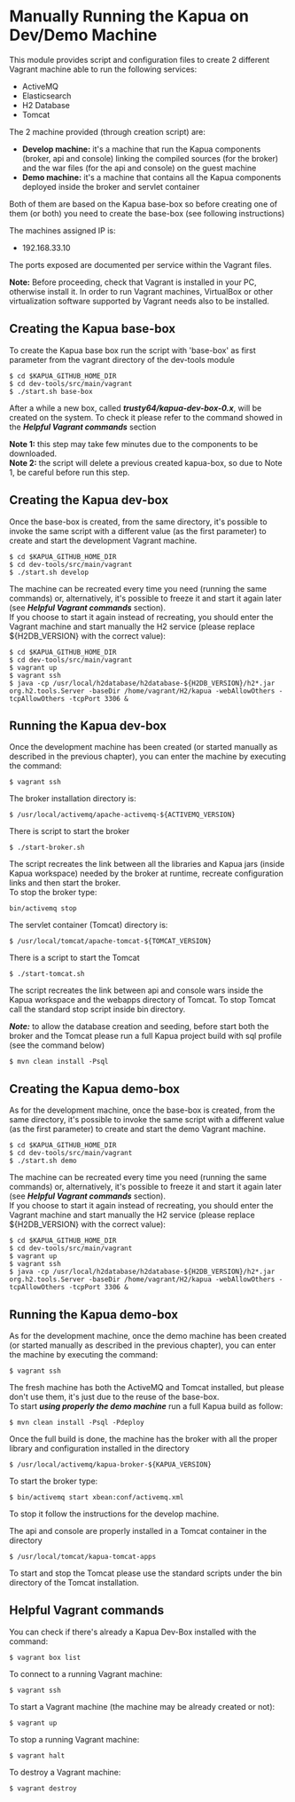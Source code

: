 # Manually Running the Kapua on Dev/Demo Machine
This module provides script and configuration files to create 2 different Vagrant machine able to run the following services:

* ActiveMQ
* Elasticsearch
* H2 Database
* Tomcat

The 2 machine provided (through creation script) are:

- **Develop machine:** it's a machine that run the Kapua components (broker, api and console) linking the compiled sources (for the broker) and the war files (for the api and console) on the guest machine
- **Demo machine:** it's a machine that contains all the Kapua components deployed inside the broker and servlet container

Both of them are based on the Kapua base-box so before creating one of them (or both) you need to create the base-box (see following instructions)

The machines assigned IP is:
* 192.168.33.10

The ports exposed are documented per service within the Vagrant files.

**Note:** Before proceeding, check that Vagrant is installed in your PC, otherwise install it. In order to run Vagrant machines, VirtualBox or other virtualization software supported by Vagrant needs also to be installed.

## Creating the Kapua base-box
To create the Kapua base box run the script with 'base-box' as first parameter from the vagrant directory of the dev-tools module

```
$ cd $KAPUA_GITHUB_HOME_DIR
$ cd dev-tools/src/main/vagrant
$ ./start.sh base-box
```

After a while a new box, called ***trusty64/kapua-dev-box-0.x***, will be created on the system. To check it please refer to the command showed in the ***Helpful Vagrant commands*** section

**Note 1:** this step may take few minutes due to the components to be downloaded.   
**Note 2:** the script will delete a previous created kapua-box, so due to Note 1, be careful before run this step.

## Creating the Kapua dev-box

Once the base-box is created, from the same directory, it's possible to invoke the same script with a different value (as the first parameter) to create and start the development Vagrant machine.   

```
$ cd $KAPUA_GITHUB_HOME_DIR
$ cd dev-tools/src/main/vagrant
$ ./start.sh develop
```

The machine can be recreated every time you need (running the same commands) or, alternatively, it's possible to freeze it and start it again later (see ***Helpful Vagrant commands*** section).   
If you choose to start it again instead of recreating, you should enter the Vagrant machine and start manually the H2 service (please replace ${H2DB_VERSION} with the correct value):
```
$ cd $KAPUA_GITHUB_HOME_DIR
$ cd dev-tools/src/main/vagrant
$ vagrant up
$ vagrant ssh
$ java -cp /usr/local/h2database/h2database-${H2DB_VERSION}/h2*.jar org.h2.tools.Server -baseDir /home/vagrant/H2/kapua -webAllowOthers -tcpAllowOthers -tcpPort 3306 &
```

## Running the Kapua dev-box

Once the development machine has been created (or started manually as described in the previous chapter), you can enter the machine by executing the command:
```
$ vagrant ssh
```

The broker installation directory is:
```
$ /usr/local/activemq/apache-activemq-${ACTIVEMQ_VERSION}
```

There is script to start the broker

```
$ ./start-broker.sh
```
The script recreates the link between all the libraries and Kapua jars (inside Kapua workspace) needed by the broker at runtime, recreate configuration links and then start the broker.   
To stop the broker type:
```
bin/activemq stop
```

The servlet container (Tomcat) directory is:
```
$ /usr/local/tomcat/apache-tomcat-${TOMCAT_VERSION}
```
There is a script to start the Tomcat
```
$ ./start-tomcat.sh
```

The script recreates the link between api and console wars inside the Kapua workspace and the webapps directory of Tomcat. To stop Tomcat call the standard stop script inside bin directory. 

***Note:*** to allow the database creation and seeding, before start both the broker and the Tomcat please run a full Kapua project build with sql profile (see the command below)
```
$ mvn clean install -Psql
```

## Creating the Kapua demo-box
As for the development machine, once the base-box is created, from the same directory, it's possible to invoke the same script with a different value (as the first parameter) to create and start the demo Vagrant machine.   

```
$ cd $KAPUA_GITHUB_HOME_DIR
$ cd dev-tools/src/main/vagrant
$ ./start.sh demo
```

The machine can be recreated every time you need (running the same commands) or, alternatively, it's possible to freeze it and start it again later (see ***Helpful Vagrant commands*** section).   
If you choose to start it again instead of recreating, you should enter the Vagrant machine and start manually the H2 service (please replace ${H2DB_VERSION} with the correct value):
```
$ cd $KAPUA_GITHUB_HOME_DIR
$ cd dev-tools/src/main/vagrant
$ vagrant up
$ vagrant ssh
$ java -cp /usr/local/h2database/h2database-${H2DB_VERSION}/h2*.jar org.h2.tools.Server -baseDir /home/vagrant/H2/kapua -webAllowOthers -tcpAllowOthers -tcpPort 3306 &
```

## Running the Kapua demo-box

As for the development machine, once the demo machine has been created (or started manually as described in the previous chapter), you can enter the machine by executing the command:
```
$ vagrant ssh
```

The fresh machine has both the ActiveMQ and Tomcat installed, but please don't use them, it's just due to the reuse of the base-box.   
To start ***using properly the demo machine*** run a full Kapua build as follow:

```
$ mvn clean install -Psql -Pdeploy
```

Once the full build is done, the machine has the broker with all the proper library and configuration installed in the directory 
```
$ /usr/local/activemq/kapua-broker-${KAPUA_VERSION}
```

To start the broker type:
```
$ bin/activemq start xbean:conf/activemq.xml
```

To stop it follow the instructions for the develop machine.

The api and console are properly installed in a Tomcat container in the directory 
```
$ /usr/local/tomcat/kapua-tomcat-apps
```

To start and stop the Tomcat please use the standard scripts under the bin directory of the Tomcat installation.


## Helpful Vagrant commands
You can check if there's already a Kapua Dev-Box installed with the command:

```
$ vagrant box list
```

To connect to a running Vagrant machine:

```
$ vagrant ssh
```

To start a Vagrant machine (the machine may be already created or not):

```
$ vagrant up
```

To stop a running Vagrant machine:

```
$ vagrant halt
```

To destroy a Vagrant machine:

```
$ vagrant destroy
```

